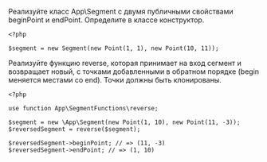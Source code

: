 Реализуйте класс App\Segment с двумя публичными свойствами beginPoint и endPoint. Определите в классе конструктор.
```
<?php

$segment = new Segment(new Point(1, 1), new Point(10, 11));
```

Реализуйте функцию reverse, которая принимает на вход сегмент и возвращает новый, с точками добавленными в обратном порядке (begin меняется местами со end). Точки должны быть клонированы.
```
<?php

use function App\SegmentFunctions\reverse;

$segment = new \App\Segment(new Point(1, 10), new Point(11, -3));
$reversedSegment = reverse($segment);

$reversedSegment->beginPoint; // => (11, -3)
$reversedSegment->endPoint; // => (1, 10)